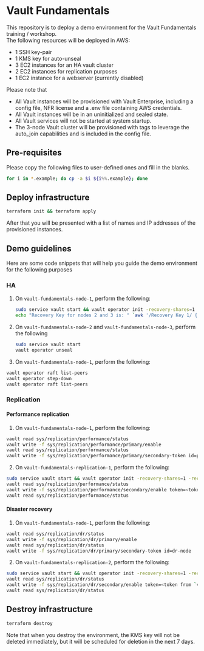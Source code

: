 # Vault Fundamentals

This repository is to deploy a demo environment for the Vault Fundamentals training / workshop.  
The following resources will be deployed in AWS:

- 1 SSH key-pair
- 1 KMS key for auto-unseal
- 3 EC2 instances for an HA vault cluster
- 2 EC2 instances for replication purposes
- 1 EC2 instance for a webserver (currently disabled)

Please note that

- All Vault instances will be provisioned with Vault Enterprise, including a config file, NFR license and a .env file containing AWS credentials.
- All Vault instances will be in an uninitialized and sealed state.
- All Vault services will not be started at system startup.
- The 3-node Vault cluster will be provisioned with tags to leverage the auto_join capabilities and is included in the config file.

## Pre-requisites

Please copy the following files to user-defined ones and fill in the blanks.

```bash
for i in *.example; do cp -a $i ${i%%.example}; done
```

## Deploy infrastructure

```bash
terraform init && terraform apply
```

After that you will be presented with a list of names and IP addresses of the provisioned instances.


## Demo guidelines

Here are some code snippets that will help you guide the demo environment for the following purposes

### HA

1. On `vault-fundamentals-node-1`, perform the following:

   ```bash
   sudo service vault start && vault operator init -recovery-shares=1 -recovery-threshold=1 | tee vault.creds | awk '/Initial Root Token:/ { print $4 }' | vault login -
   echo "Recovery Key for nodes 2 and 3 is: " `awk '/Recovery Key 1/ { print $4 }' vault.creds`
   ```

2. On `vault-fundamentals-node-2` and `vault-fundamentals-node-3`, perform the following

   ```bash
   sudo service vault start
   vault operator unseal
    ```

3. On `vault-fundamentals-node-1`, perform the following:

  ```bash
  vault operator raft list-peers
  vault operator step-down
  vault operator raft list-peers
  ```

### Replication

#### Performance replication

1. On `vault-fundamentals-node-1`, perform the following:

  ```bash
  vault read sys/replication/performance/status
  vault write -f sys/replication/performance/primary/enable
  vault read sys/replication/performance/status
  vault write -f sys/replication/performance/primary/secondary-token id=performance-node
  ```

2. On `vault-fundamentals-replication-1`, perform the following:

  ```bash
  sudo service vault start && vault operator init -recovery-shares=1 -recovery-threshold=1 | tee vault.creds | awk '/Initial Root Token:/ { print $4 }' | vault login -
  vault read sys/replication/performance/status
  vault write -f sys/replication/performance/secondary/enable token=<token from `vault-fundamentals-node-1`>
  vault read sys/replication/performance/status
  ```

#### Disaster recovery

1. On `vault-fundamentals-node-1`, perform the following:

  ```bash
  vault read sys/replication/dr/status
  vault write -f sys/replication/dr/primary/enable
  vault read sys/replication/dr/status
  vault write -f sys/replication/dr/primary/secondary-token id=dr-node
  ```

2. On `vault-fundamentals-replication-2`, perform the following:

  ```bash
  sudo service vault start && vault operator init -recovery-shares=1 -recovery-threshold=1 | tee vault.creds | awk '/Initial Root Token:/ { print $4 }' | vault login -
  vault read sys/replication/dr/status
  vault write -f sys/replication/dr/secondary/enable token=<token from `vault-fundamentals-node-1`>
  vault read sys/replication/dr/status
  ```

## Destroy infrastructure

```bash
terraform destroy
```

Note that when you destroy the environment, the KMS key will not be deleted immediately, but it will be scheduled for deletion in the next 7 days.
